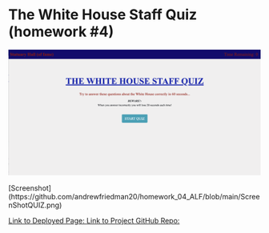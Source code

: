 # The White House Staff Quiz (homework #4)



<p>
  <img src="https://github.com/andrewfriedman20/homework_04_ALF/blob/main/ScreenShotQUIZ.png"/>
</p>
[Screenshot] (https://github.com/andrewfriedman20/homework_04_ALF/blob/main/ScreenShotQUIZ.png)

[Link to Deployed Page: ](https://andrewfriedman20.github.io/homework_04_ALF/)
[Link to Project GitHub Repo: ]()
